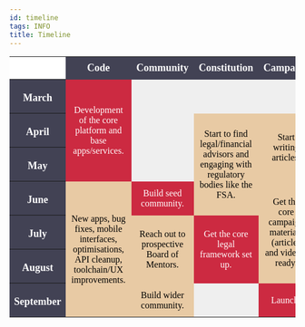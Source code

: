 ```yaml
---
id: timeline
tags: INFO
title: Timeline
---
```


<style>
#tl {
  font-family: Abel;
}
#tl th {
  background: #424254;
  color: #fff;
  font-size: 18px;
  height: 40px;
  padding-bottom: 5px;
  width: 100px;
  max-width: 100px;
}
#tl th.blank {
  background: #fff;
}
#tl th.month {
  height: 60px;
  padding-left: 8px;
  padding-bottom: 0px;
  padding-right: 8px;
  text-align: center;
}
#tl td {
  background: #efefef;
  color: #fff;
  font-size: 16px;
  padding: 10px;
  text-align: center;
  vertical-align: middle;
}
#tl td.focus {
  background: #CC2A41;
}
#tl td.minor {
  background: #E8CAA4;
  color: #000;
}
</style>
<table id="tl">
<tr>
<th class="blank"></th>
<th>Code</th>
<th>Community</th>
<th>Constitution</th>
<th>Campaign</th>
</tr>
<tr>
<th class="month">March</th>
<td class="focus" rowspan="3">Development of the core platform and base apps/services.</td>
<td></td>
<td></td>
<td></td>
</tr>
<tr>
<th class="month">April</th>
<td></td>
<td class="minor" rowspan="3">Start to find legal/financial advisors and engaging with regulatory bodies like the FSA.</td>
<td class="minor" rowspan="2">Start writing articles.</td>
</tr>
<tr>
<th class="month">May</th>
<td></td>
</tr>
<tr>
<th class="month">June</th>
<td class="minor" rowspan="4">New apps, bug fixes, mobile interfaces, optimisations, API cleanup, toolchain/UX improvements.</td>
<td class="focus">Build seed community.</td>
<td class="minor" rowspan="3">Get the core campaign materials (articles and videos) ready.</td>
</tr>
<tr>
<th class="month">July</th>
<td class="minor" rowspan="2">Reach out to prospective Board of Mentors.</td>
<td class="focus" rowspan="2">Get the core legal framework set up.</td>
</tr>
<tr>
<th class="month">August</th>
</tr>
<tr>
<th class="month">September</th>
<td class="minor">Build wider community.</td>
<td></td>
<td class="focus">Launch!</td>
</tr>
</table>